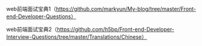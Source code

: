 web前端面试宝典1（https://github.com/markyun/My-blog/tree/master/Front-end-Developer-Questions）

web前端面试宝典2（https://github.com/h5bp/Front-end-Developer-Interview-Questions/tree/master/Translations/Chinese）



